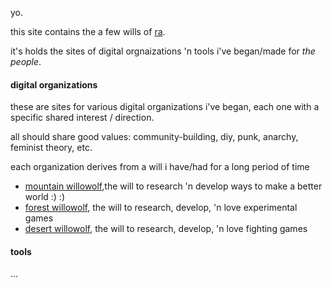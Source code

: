 yo.

this site contains the a few wills of [ra](https://rathewolf.com).

it's holds the sites of digital orgnaizations 'n tools i've began/made for *the people*.

#### digital organizations
these are sites for various digital organizations i've began, each one with a specific shared interest / direction.

all should share good values: community-building, diy, punk, anarchy, feminist theory, etc.

each organization derives from a will i have/had for a long period of time
- [mountain willowolf](https://mountain.willowolf.com),the will to research 'n develop ways to make a better world :) :)
- [forest willowolf](https://forest.willowolf.com), the will to research, develop, 'n love experimental games
- [desert willowolf](https://desert.willowolf.com), the will to research, develop, 'n love fighting games

#### tools
...
